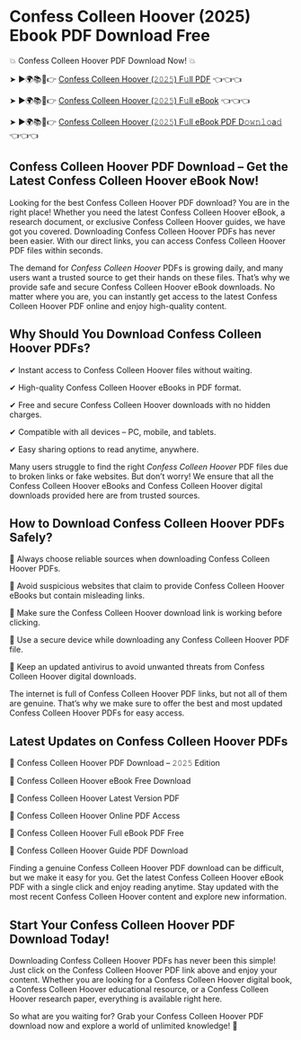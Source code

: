 # Confess Colleen Hoover (2025) Ebook PDF Download Free

💥 Confess Colleen Hoover PDF Download Now! 💥

➤ ►🌍📚📱👉 [Confess Colleen Hoover (𝟸𝟶𝟸𝟻) F𝚞ll PDF](https://getpdf.xyz/confess-colleen-hoover) 👈👈👈


➤ ►🌍📚📱👉 [Confess Colleen Hoover (𝟸𝟶𝟸𝟻) F𝚞ll eBook](https://getpdf.xyz/confess-colleen-hoover) 👈👈👈


➤ ►🌍📚📱👉 [Confess Colleen Hoover (𝟸𝟶𝟸𝟻) F𝚞ll eBook PDF D𝚘𝚠𝚗𝚕𝚘a𝚍](https://getpdf.xyz/confess-colleen-hoover) 👈👈👈


## Confess Colleen Hoover PDF Download – Get the Latest Confess Colleen Hoover eBook Now!

Looking for the best Confess Colleen Hoover PDF download? You are in the right place! Whether you need the latest Confess Colleen Hoover eBook, a research document, or exclusive Confess Colleen Hoover guides, we have got you covered. Downloading Confess Colleen Hoover PDFs has never been easier. With our direct links, you can access Confess Colleen Hoover PDF files within seconds.

The demand for *Confess Colleen Hoover* PDFs is growing daily, and many users want a trusted source to get their hands on these files. That’s why we provide safe and secure Confess Colleen Hoover eBook downloads. No matter where you are, you can instantly get access to the latest Confess Colleen Hoover PDF online and enjoy high-quality content.

## Why Should You Download Confess Colleen Hoover PDFs?

✔ Instant access to Confess Colleen Hoover files without waiting.

✔ High-quality Confess Colleen Hoover eBooks in PDF format.

✔ Free and secure Confess Colleen Hoover downloads with no hidden charges.

✔ Compatible with all devices – PC, mobile, and tablets.

✔ Easy sharing options to read anytime, anywhere.

Many users struggle to find the right *Confess Colleen Hoover* PDF files due to broken links or fake websites. But don’t worry! We ensure that all the Confess Colleen Hoover eBooks and Confess Colleen Hoover digital downloads provided here are from trusted sources.

## How to Download Confess Colleen Hoover PDFs Safely?

📌 Always choose reliable sources when downloading Confess Colleen Hoover PDFs.

📌 Avoid suspicious websites that claim to provide Confess Colleen Hoover eBooks but contain misleading links.

📌 Make sure the Confess Colleen Hoover download link is working before clicking.

📌 Use a secure device while downloading any Confess Colleen Hoover PDF file.

📌 Keep an updated antivirus to avoid unwanted threats from Confess Colleen Hoover digital downloads.

The internet is full of Confess Colleen Hoover PDF links, but not all of them are genuine. That’s why we make sure to offer the best and most updated Confess Colleen Hoover PDFs for easy access.

## Latest Updates on Confess Colleen Hoover PDFs

🔹 Confess Colleen Hoover PDF Download – 𝟸𝟶𝟸𝟻 Edition

🔹 Confess Colleen Hoover eBook Free Download

🔹 Confess Colleen Hoover Latest Version PDF

🔹 Confess Colleen Hoover Online PDF Access

🔹 Confess Colleen Hoover Full eBook PDF Free

🔹 Confess Colleen Hoover Guide PDF Download

Finding a genuine Confess Colleen Hoover PDF download can be difficult, but we make it easy for you. Get the latest Confess Colleen Hoover eBook PDF with a single click and enjoy reading anytime. Stay updated with the most recent Confess Colleen Hoover content and explore new information.

## Start Your Confess Colleen Hoover PDF Download Today!

Downloading Confess Colleen Hoover PDFs has never been this simple! Just click on the Confess Colleen Hoover PDF link above and enjoy your content. Whether you are looking for a Confess Colleen Hoover digital book, a Confess Colleen Hoover educational resource, or a Confess Colleen Hoover research paper, everything is available right here.

So what are you waiting for? Grab your Confess Colleen Hoover PDF download now and explore a world of unlimited knowledge! 🚀